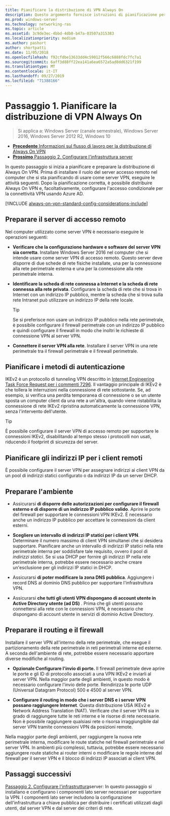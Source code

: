 ```yaml
---
title: Pianificare la distribuzione di VPN Always On
description: Questo argomento fornisce istruzioni di pianificazione per la distribuzione di Always On VPN in Windows Server 2016.
ms.prod: windows-server
ms.technology: networking-ras
ms.topic: article
ms.assetid: 3c9de3ec-4bbd-4db0-b47a-03507a315383
ms.localizationpriority: medium
ms.author: pashort
author: shortpatti
ms.date: 11/05/2018
ms.openlocfilehash: f92cfdbe13633dd4c59012f566c6888fdc7fc7a1
ms.sourcegitcommit: 6aff3d88ff22ea141a6ea6572a5ad8dd6321f199
ms.translationtype: MT
ms.contentlocale: it-IT
ms.lasthandoff: 09/27/2019
ms.locfileid: "71388166"
---
```

# <a name="step-1-plan-the-always-on-vpn-deployment"></a>Passaggio 1. Pianificare la distribuzione di VPN Always On

>Si applica a: Windows Server (canale semestrale), Windows Server 2016, Windows Server 2012 R2, Windows 10

- [**Precedente** Informazioni sul flusso di lavoro per la distribuzione di Always On VPN](always-on-vpn-deploy-deployment.md)
- [**Prossimo** Passaggio 2. Configurare l'infrastruttura server](vpn-deploy-server-infrastructure.md)

In questo passaggio si inizia a pianificare e preparare la distribuzione di Always On VPN. Prima di installare il ruolo del server accesso remoto nel computer che si sta pianificando di usare come server VPN, eseguire le attività seguenti. Dopo la pianificazione corretta, è possibile distribuire Always On VPN e, facoltativamente, configurare l'accesso condizionale per la connettività VPN usando Azure AD.

[!INCLUDE [always-on-vpn-standard-config-considerations-include](../../../includes/always-on-vpn-standard-config-considerations-include.md)]

## <a name="prepare-the-remote-access-server"></a>Preparare il server di accesso remoto

Nel computer utilizzato come server VPN è necessario eseguire le operazioni seguenti:

- **Verificare che la configurazione hardware e software del server VPN sia corretta**. Installare Windows Server 2016 nel computer che si intende usare come server VPN di accesso remoto. Questo server deve disporre di due schede di rete fisiche installate, una per la connessione alla rete perimetrale esterna e una per la connessione alla rete perimetrale interna.

- **Identificare la scheda di rete connessa a Internet e la scheda di rete connessa alla rete privata**. Configurare la scheda di rete che si trova in Internet con un indirizzo IP pubblico, mentre la scheda che si trova sulla rete Intranet può utilizzare un indirizzo IP della rete locale.

    >[!TIP]
    >Se si preferisce non usare un indirizzo IP pubblico nella rete perimetrale, è possibile configurare il firewall perimetrale con un indirizzo IP pubblico e quindi configurare il firewall in modo che inoltri le richieste di connessione VPN al server VPN.

- **Connettere il server VPN alla rete**. Installare il server VPN in una rete perimetrale tra il firewall perimetrale e il firewall perimetrale.

## <a name="plan-authentication-methods"></a>Pianificare i metodi di autenticazione

IKEv2 è un protocollo di tunneling VPN descritto in [Internet Engineering Task Force Request per i commenti 7296](https://datatracker.ietf.org/doc/rfc7296/). Il vantaggio principale di IKEv2 è che tollera le interruzioni nella connessione di rete sottostante. Se, ad esempio, si verifica una perdita temporanea di connessione o se un utente sposta un computer client da una rete a un'altra, quando viene ristabilita la connessione di rete IKEv2 ripristina automaticamente la connessione VPN, senza l'intervento dell'utente.

>[!TIP]
>È possibile configurare il server VPN di accesso remoto per supportare le connessioni IKEv2, disabilitando al tempo stesso i protocolli non usati, riducendo il footprint di sicurezza del server. 

## <a name="plan-ip-addresses-for-remote-clients"></a>Pianificare gli indirizzi IP per i client remoti

È possibile configurare il server VPN per assegnare indirizzi ai client VPN da un pool di indirizzi statici configurato o da indirizzi IP da un server DHCP. 

## <a name="prepare-the-environment"></a>Preparare l'ambiente

- Assicurarsi **di disporre delle autorizzazioni per configurare il firewall esterno e di disporre di un indirizzo IP pubblico valido**. Aprire le porte del firewall per supportare le connessioni VPN IKEv2. È necessario anche un indirizzo IP pubblico per accettare le connessioni da client esterni.

- **Scegliere un intervallo di indirizzi IP statici per i client VPN**. Determinare il numero massimo di client VPN simultanei che si desidera supportare. Pianificare anche un intervallo di indirizzi IP statici nella rete perimetrale interna per soddisfare tale requisito, ovvero il pool di *indirizzi statici*. Se si usa DHCP per fornire gli indirizzi IP nella rete perimetrale interna, potrebbe essere necessario anche creare un'esclusione per gli indirizzi IP statici in DHCP.

- Assicurarsi **di poter modificare la zona DNS pubblica**. Aggiungere i record DNS al dominio DNS pubblico per supportare l'infrastruttura VPN. 

- Assicurarsi **che tutti gli utenti VPN dispongano di account utente in Active Directory utente (ad DS)** . Prima che gli utenti possano connettersi alla rete con le connessioni VPN, è necessario che dispongano di account utente in servizi di dominio Active Directory.

## <a name="prepare-routing-and-firewall"></a>Preparare il routing e il firewall 

Installare il server VPN all'interno della rete perimetrale, che esegue il partizionamento della rete perimetrale in reti perimetrali interne ed esterne. A seconda dell'ambiente di rete, potrebbe essere necessario apportare diverse modifiche al routing.

- **Opzionale Configurare l'invio di porte.** Il firewall perimetrale deve aprire le porte e gli ID di protocollo associati a una VPN IKEv2 e inviarli al server VPN. Nella maggior parte degli ambienti, in questo modo è necessario configurare l'invio delle porte. Reindirizza le porte UDP (Universal Datagram Protocol) 500 e 4500 al server VPN.

- **Configurare il routing in modo che i server DNS e i server VPN possano raggiungere Internet**. Questa distribuzione USA IKEv2 e Network Address Translation (NAT). Verificare che il server VPN sia in grado di raggiungere tutte le reti interne e le risorse di rete necessarie. Non è possibile raggiungere qualsiasi rete o risorsa irraggiungibile dal server VPN tramite connessioni VPN da posizioni remote.

Nella maggior parte degli ambienti, per raggiungere la nuova rete perimetrale interna, modificare le route statiche nel firewall perimetrale e nel server VPN. In ambienti più complessi, tuttavia, potrebbe essere necessario aggiungere route statiche ai router interni o modificare le regole interne del firewall per il server VPN e il blocco di indirizzi IP associati ai client VPN.

## <a name="next-steps"></a>Passaggi successivi

[Passaggio 2. Configurare l'infrastruttura](vpn-deploy-server-infrastructure.md)server: In questo passaggio si installano e configurano i componenti lato server necessari per supportare la VPN. I componenti lato server includono la configurazione dell'infrastruttura a chiave pubblica per distribuire i certificati utilizzati dagli utenti, dal server VPN e dal server dei criteri di rete.